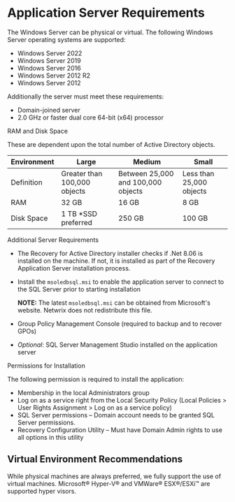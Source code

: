 # Application Server Requirements

The Windows Server can be physical or virtual. The following Windows Server operating systems are
supported:

- Windows Server 2022
- Windows Server 2019
- Windows Server 2016
- Windows Server 2012 R2
- Windows Server 2012

Additionally the server must meet these requirements:

- Domain-joined server
- 2.0 GHz or faster dual core 64-bit (x64) processor

RAM and Disk Space

These are dependent upon the total number of Active Directory objects.

| Environment | Large                        | Medium                             | Small                    |
| ----------- | ---------------------------- | ---------------------------------- | ------------------------ |
| Definition  | Greater than 100,000 objects | Between 25,000 and 100,000 objects | Less than 25,000 objects |
| RAM         | 32 GB                        | 16 GB                              | 8 GB                     |
| Disk Space  | 1 TB \*SSD preferred         | 250 GB                             | 100 GB                   |

Additional Server Requirements

- The Recovery for Active Directory installer checks if .Net 8.06 is installed on the machine. If
  not, it is installed as part of the Recovery Application Server installation process.
- Install the `msoledbsql.msi` to enable the application server to connect to the SQL Server prior
  to starting installation

  **NOTE:** The latest `msoledbsql.msi` can be obtained from Microsoft's website. Netwrix does not
  redistribute this file.

- Group Policy Management Console (required to backup and to recover GPOs)
- _Optional_: SQL Server Management Studio installed on the application server

Permissions for Installation

The following permission is required to install the application:

- Membership in the local Administrators group
- Log on as a service right from the Local Security Policy (Local Policies > User Rights
  Assignment > Log on as a service policy)
- SQL Server permissions – Domain account needs to be granted SQL Server permissions.
- Recovery Configuration Utility – Must have Domain Admin rights to use all options in this utility

## Virtual Environment Recommendations

While physical machines are always preferred, we fully support the use of virtual machines.
Microsoft® Hyper-V® and VMWare® ESX®/ESXi™ are supported hyper visors.
